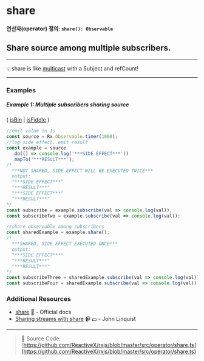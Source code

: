 # share
#### 연산자(operator) 정의: `share(): Observable`

## Share source among multiple subscribers.

---
:bulb:  share is like [multicast](multicast.md) with a Subject and refCount!

---

### Examples

##### Example 1: Multiple subscribers sharing source

( [jsBin](http://jsbin.com/jobiyomari/1/edit?js,console) | [jsFiddle](https://jsfiddle.net/btroncone/Lmesxxaq/) )

```js
//emit value in 1s
const source = Rx.Observable.timer(1000);
//log side effect, emit result
const example = source
  .do(() => console.log('***SIDE EFFECT***'))
  .mapTo('***RESULT***');
/*
  ***NOT SHARED, SIDE EFFECT WILL BE EXECUTED TWICE***
  output: 
  "***SIDE EFFECT***"
  "***RESULT***"
  "***SIDE EFFECT***"
  "***RESULT***"
*/
const subscribe = example.subscribe(val => console.log(val));
const subscribeTwo = example.subscribe(val => console.log(val));

//share observable among subscribers
const sharedExample = example.share();
/*
  ***SHARED, SIDE EFFECT EXECUTED ONCE***
  output: 
  "***SIDE EFFECT***"
  "***RESULT***"
  "***RESULT***"
*/
const subscribeThree = sharedExample.subscribe(val => console.log(val));
const subscribeFour = sharedExample.subscribe(val => console.log(val));
```


### Additional Resources
* [share](http://reactivex.io/rxjs/class/es6/Observable.js~Observable.html#instance-method-share) :newspaper: - Official docs
* [Sharing streams with share](https://egghead.io/lessons/rxjs-sharing-streams-with-share?course=step-by-step-async-javascript-with-rxjs) :video_camera: :dollar: - John Linquist

---
> :file_folder: Source Code:  [https://github.com/ReactiveX/rxjs/blob/master/src/operator/share.ts](https://github.com/ReactiveX/rxjs/blob/master/src/operator/share.ts)
